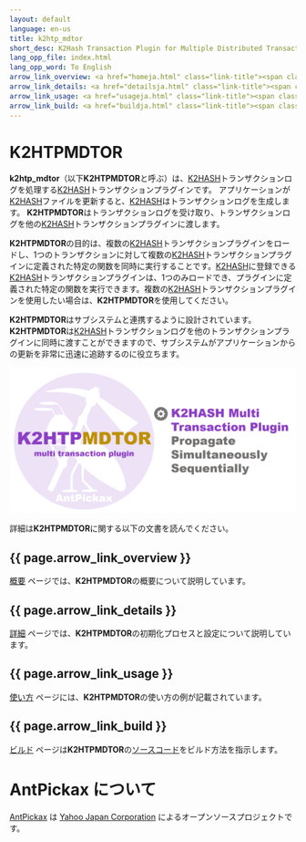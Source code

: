 ```yaml
---
layout: default
language: en-us
title: k2htp_mdtor
short_desc: K2Hash Transaction Plugin for Multiple Distributed Transaction Of Repeater
lang_opp_file: index.html
lang_opp_word: To English
arrow_link_overview: <a href="homeja.html" class="link-title"><span class="arrow-base link-arrow-right"></span>Overview</a>
arrow_link_details: <a href="detailsja.html" class="link-title"><span class="arrow-base link-arrow-right"></span>Details</a>
arrow_link_usage: <a href="usageja.html" class="link-title"><span class="arrow-base link-arrow-right"></span>Usage</a>
arrow_link_build: <a href="buildja.html" class="link-title"><span class="arrow-base link-arrow-right"></span>Build</a>
---
```


# K2HTPMDTOR

**k2htp_mdtor**（以下**K2HTPMDTOR**と呼ぶ）は、[K2HASH](https://k2hash.antpick.ax/indexja.html)トランザクションログを処理する[K2HASH](https://k2hash.antpick.ax/indexja.html)トランザクションプラグインです。 アプリケーションが[K2HASH](https://k2hash.antpick.ax/indexja.html)ファイルを更新すると、[K2HASH](https://k2hash.antpick.ax/indexja.html)はトランザクションログを生成します。 **K2HTPMDTOR**はトランザクションログを受け取り、トランザクションログを他の[K2HASH](https://k2hash.antpick.ax/indexja.html)トランザクションプラグインに渡します。

**K2HTPMDTOR**の目的は、複数の[K2HASH](https://k2hash.antpick.ax/indexja.html)トランザクションプラグインをロードし、1つのトランザクションに対して複数の[K2HASH](https://k2hash.antpick.ax/indexja.html)トランザクションプラグインに定義された特定の関数を同時に実行することです。[K2HASH](https://k2hash.antpick.ax/indexja.html)に登録できる[K2HASH](https://k2hash.antpick.ax/indexja.html)トランザクションプラグインは、1つのみロードでき、プラグインに定義された特定の関数を実行できます。複数の[K2HASH](https://k2hash.antpick.ax/indexja.html)トランザクションプラグインを使用したい場合は、**K2HTPMDTOR**を使用してください。

**K2HTPMDTOR**はサブシステムと連携するように設計されています。 **K2HTPMDTOR**は[K2HASH](https://k2hash.antpick.ax/indexja.html)トランザクションログを他のトランザクションプラグインに同時に渡すことができますので、サブシステムがアプリケーションからの更新を非常に迅速に追跡するのに役立ちます。  

![K2HTPMDTOR](images/top_k2htpmdtor.png)

詳細は**K2HTPMDTOR**に関する以下の文書を読んでください。

## {{ page.arrow_link_overview }}

[概要](homeja.html) ページでは、**K2HTPMDTOR**の概要について説明しています。

## {{ page.arrow_link_details }}

[詳細](detailsja.html) ページでは、**K2HTPMDTOR**の初期化プロセスと設定について説明しています。

## {{ page.arrow_link_usage }}

[使い方](usageja.html) ページには、**K2HTPMDTOR**の使い方の例が記載されています。

## {{ page.arrow_link_build }}

[ビルド](buildja.html) ページは**K2HTPMDTOR**の[ソースコード](https://github.com/yahoojapan/k2htp_mdtor)をビルド方法を指示します。

# **AntPickax** について

[AntPickax](https://antpick.ax/) は [Yahoo Japan Corporation](https://about.yahoo.co.jp/info/en/company/) によるオープンソースプロジェクトです。
